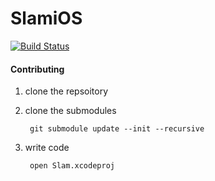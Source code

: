 # SlamiOS

[![Build Status](https://travis-ci.org/ericmeyer/SlamiOS.svg)](https://travis-ci.org/ericmeyer/SlamiOS)

#### Contributing
1. clone the repsoitory
2. clone the submodules

        git submodule update --init --recursive

3. write code

        open Slam.xcodeproj
